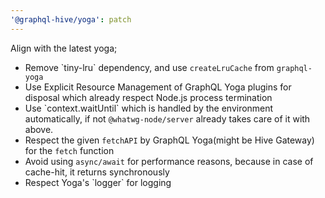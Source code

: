 ```yaml
---
'@graphql-hive/yoga': patch
---
```


Align with the latest yoga;

- Remove \`tiny-lru\` dependency, and use `createLruCache` from `graphql-yoga`
- Use Explicit Resource Management of GraphQL Yoga plugins for disposal which already respect Node.js process termination
- Use \`context.waitUntil\` which is handled by the environment automatically, if not `@whatwg-node/server` already takes care of it with above.
- Respect the given `fetchAPI` by GraphQL Yoga(might be Hive Gateway) for the `fetch` function
- Avoid using `async/await` for performance reasons, because in case of cache-hit, it returns synchronously
- Respect Yoga's \`logger\` for logging